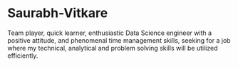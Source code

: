 # Saurabh-Vitkare
Team player, quick learner, enthusiastic Data Science engineer with a positive attitude, and phenomenal time management skills, seeking for a job where my technical, analytical and problem solving skills will be utilized efficiently.
